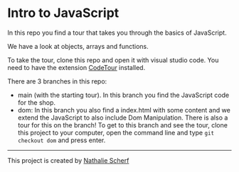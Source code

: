 # Intro to JavaScript

In this repo you find a tour that takes you through the basics of JavaScript. 

We have a look at objects, arrays and functions. 

To take the tour, clone this repo and open it with visual studio code. You need to have the extension [CodeTour](https://marketplace.visualstudio.com/items?itemName=vsls-contrib.codetour)  installed. 

There are 3 branches in this repo:
- main (with the starting tour). In this branch you find the JavaScript code for the shop. 
- dom: In this branch you also find a index.html with some content and we extend the JavaScript to also include Dom Manipulation. There is also a tour for this on the branch! To get to this branch and see the tour, clone this project to your computer, open the command line and type `git checkout dom` and press enter. 
<!-- -ONLY LOCAL: api: In this branch we rewrite the code so that we get the products from our shop from an external api. -->

----
This project is created by [Nathalie Scherf](https://github.com/NathalieScherf)

